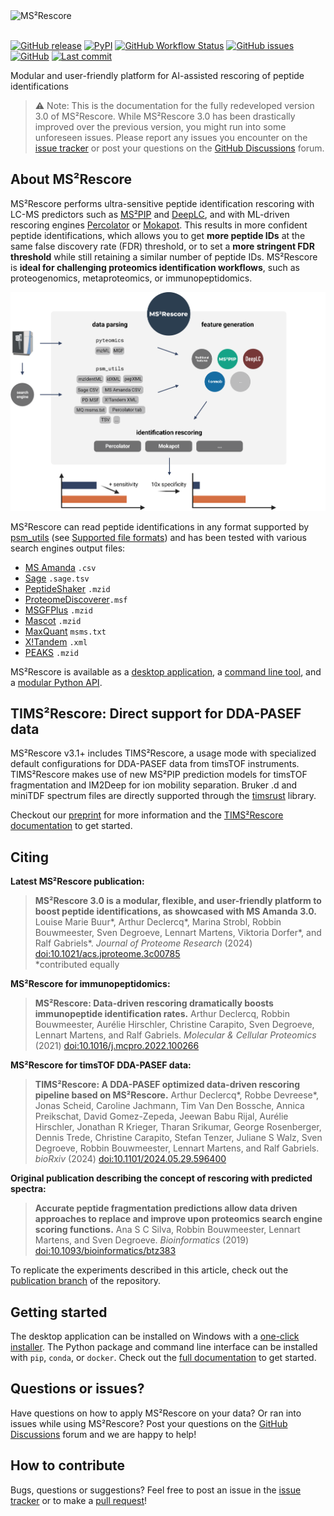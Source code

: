 <img src="https://github.com/compomics/ms2rescore/raw/main/img/ms2rescore_logo.png" width="150" height="150" alt="MS²Rescore"/>
<br/><br/>

[![GitHub release](https://img.shields.io/github/release-pre/compomics/ms2rescore.svg?style=flat-square)](https://github.com/compomics/ms2rescore/releases)
[![PyPI](https://flat.badgen.net/pypi/v/ms2rescore)](https://pypi.org/project/ms2rescore/)
[![GitHub Workflow Status](https://flat.badgen.net/github/checks/compomics/ms2rescore/main)](https://github.com/compomics/ms2rescore/actions/)
[![GitHub issues](https://img.shields.io/github/issues/compomics/ms2rescore?style=flat-square)](https://github.com/compomics/ms2rescore/issues)
[![GitHub](https://img.shields.io/github/license/compomics/ms2rescore.svg?style=flat-square)](https://www.apache.org/licenses/LICENSE-2.0)
[![Last commit](https://flat.badgen.net/github/last-commit/compomics/ms2rescore)](https://github.com/compomics/ms2rescore/commits/)

Modular and user-friendly platform for AI-assisted rescoring of peptide identifications

> ⚠️ Note: This is the documentation for the fully redeveloped version 3.0 of MS²Rescore. While
> MS²Rescore 3.0 has been drastically improved over the previous version, you might run into some
> unforeseen issues. Please report any issues you encounter on the [issue tracker][issues] or post
> your questions on the [GitHub Discussions][discussions] forum.

## About MS²Rescore

MS²Rescore performs ultra-sensitive peptide identification rescoring with LC-MS predictors such as
[MS²PIP][ms2pip] and [DeepLC][deeplc], and with ML-driven rescoring engines
[Percolator][percolator] or [Mokapot][mokapot]. This results in more confident peptide
identifications, which allows you to get **more peptide IDs** at the same false discovery rate
(FDR) threshold, or to set a **more stringent FDR threshold** while still retaining a similar
number of peptide IDs. MS²Rescore is **ideal for challenging proteomics identification workflows**,
such as proteogenomics, metaproteomics, or immunopeptidomics.

![MS²Rescore overview](https://raw.githubusercontent.com/compomics/ms2rescore/main/docs/source/_static/img/ms2rescore-overview.png)

MS²Rescore can read peptide identifications in any format supported by [psm_utils][psm_utils]
(see [Supported file formats][file-formats]) and has been tested with various search engines output
files:

- [MS Amanda](http://ms.imp.ac.at/?goto=msamanda) `.csv`
- [Sage](https://github.com/lazear/sage) `.sage.tsv`
- [PeptideShaker](https://compomics.github.io/projects/peptide-shaker.html) `.mzid`
- [ProteomeDiscoverer](#)`.msf`
- [MSGFPlus](https://omics.pnl.gov/software/ms-gf) `.mzid`
- [Mascot](https://www.matrixscience.com/) `.mzid`
- [MaxQuant](https://www.maxquant.org/) `msms.txt`
- [X!Tandem](https://www.thegpm.org/tandem/) `.xml`
- [PEAKS](https://www.bioinfor.com/peaksdb/) `.mzid`

MS²Rescore is available as a [desktop application][desktop], a [command line tool][cli], and a
[modular Python API][python-package].

## TIMS²Rescore: Direct support for DDA-PASEF data

MS²Rescore v3.1+ includes TIMS²Rescore, a usage mode with specialized default configurations for
DDA-PASEF data from timsTOF instruments. TIMS²Rescore makes use of new MS²PIP prediction models for
timsTOF fragmentation and IM2Deep for ion mobility separation. Bruker .d and miniTDF spectrum
files are directly supported through the [timsrust](https://github.com/MannLabs/timsrust) library.

Checkout our [preprint](https://doi.org/10.1101/2024.05.29.596400) for more information and the
[TIMS²Rescore documentation](https://ms2rescore.readthedocs.io/en/stable/userguide/tims2rescore)
to get started.

## Citing

**Latest MS²Rescore publication:**

> **MS²Rescore 3.0 is a modular, flexible, and user-friendly platform to boost peptide identifications, as showcased with MS Amanda 3.0.**
> Louise Marie Buur*, Arthur Declercq*, Marina Strobl, Robbin Bouwmeester, Sven Degroeve, Lennart Martens, Viktoria Dorfer*, and Ralf Gabriels*.
> _Journal of Proteome Research_ (2024) [doi:10.1021/acs.jproteome.3c00785](https://doi.org/10.1021/acs.jproteome.3c00785) <br/> \*contributed equally <span class="__dimensions_badge_embed__" data-doi="10.1021/acs.jproteome.3c00785" data-hide-zero-citations="true" data-style="small_rectangle"></span>

**MS²Rescore for immunopeptidomics:**

> **MS²Rescore: Data-driven rescoring dramatically boosts immunopeptide identification rates.**
> Arthur Declercq, Robbin Bouwmeester, Aurélie Hirschler, Christine Carapito, Sven Degroeve, Lennart Martens, and Ralf Gabriels.
> _Molecular & Cellular Proteomics_ (2021) [doi:10.1016/j.mcpro.2022.100266](https://doi.org/10.1016/j.mcpro.2022.100266) <span class="__dimensions_badge_embed__" data-doi="10.1016/j.mcpro.2022.100266" data-hide-zero-citations="true" data-style="small_rectangle"></span>

**MS²Rescore for timsTOF DDA-PASEF data:**

> **TIMS²Rescore: A DDA-PASEF optimized data-driven rescoring pipeline based on MS²Rescore.**
> Arthur Declercq*, Robbe Devreese*, Jonas Scheid, Caroline Jachmann, Tim Van Den Bossche, Annica Preikschat, David Gomez-Zepeda, Jeewan Babu Rijal, Aurélie Hirschler, Jonathan R Krieger, Tharan Srikumar, George Rosenberger, Dennis Trede, Christine Carapito, Stefan Tenzer, Juliane S Walz, Sven Degroeve, Robbin Bouwmeester, Lennart Martens, and Ralf Gabriels.
> _bioRxiv_ (2024) [doi:10.1101/2024.05.29.596400](https://doi.org/10.1101/2024.05.29.596400) <span class="__dimensions_badge_embed__" data-doi="10.1101/2024.05.29.596400" data-hide-zero-citations="true" data-style="small_rectangle"></span>

**Original publication describing the concept of rescoring with predicted spectra:**

> **Accurate peptide fragmentation predictions allow data driven approaches to replace and improve upon proteomics search engine scoring functions.**
> Ana S C Silva, Robbin Bouwmeester, Lennart Martens, and Sven Degroeve.
> _Bioinformatics_ (2019) [doi:10.1093/bioinformatics/btz383](https://doi.org/10.1093/bioinformatics/btz383) <span class="__dimensions_badge_embed__" data-doi="10.1093/bioinformatics/btz383" data-hide-zero-citations="true" data-style="small_rectangle"></span>

To replicate the experiments described in this article, check out the
[publication branch][publication-branch] of the repository.

## Getting started

The desktop application can be installed on Windows with a [one-click installer][desktop-installer].
The Python package and command line interface can be installed with `pip`, `conda`, or `docker`.
Check out the [full documentation][docs] to get started.

## Questions or issues?

Have questions on how to apply MS²Rescore on your data? Or ran into issues while using MS²Rescore?
Post your questions on the [GitHub Discussions][discussions] forum and we are happy to help!

## How to contribute

Bugs, questions or suggestions? Feel free to post an issue in the [issue tracker][issues] or to
make a [pull request][pr]!

[docs]: https://ms2rescore.readthedocs.io/
[issues]: https://github.com/compomics/ms2rescore/issues/
[discussions]: https://github.com/compomics/ms2rescore/discussions/
[pr]: https://github.com/compomics/ms2rescore/pulls/
[desktop]: https://ms2rescore.readthedocs.io/gui.html
[desktop-installer]: https://github.com/compomics/ms2rescore/releases/latest
[cli]: https://ms2rescore.readthedocs.io/cli/cli.html
[python-package]: https://ms2rescore.readthedocs.io/api/ms2rescore.html
[docker]: https://ms2rescore.readthedocs.io/installation.html#docker-container
[publication-branch]: https://github.com/compomics/ms2rescore/tree/pub
[ms2pip]: https://github.com/compomics/ms2pip
[deeplc]: https://github.com/compomics/deeplc
[percolator]: https://github.com/percolator/percolator/
[mokapot]: https://mokapot.readthedocs.io/
[psm_utils]: https://github.com/compomics/psm_utils
[file-formats]: https://psm-utils.readthedocs.io/en/stable/#supported-file-formats
